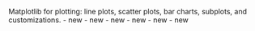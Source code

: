 Matplotlib for plotting: line plots, scatter plots, bar charts, subplots, and customizations. - new - new - new - new - new - new